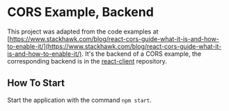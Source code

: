 
# CORS Example, Backend

This project was adapted from the code examples at [https://www.stackhawk.com/blog/react-cors-guide-what-it-is-and-how-to-enable-it/](https://www.stackhawk.com/blog/react-cors-guide-what-it-is-and-how-to-enable-it/). It's the backend of a CORS example, the corresponding backend is in the [react-client](https://github.com/KTH-IV1201/react-client.git) repository.

## How To Start

Start the application with the command `npm start`.

